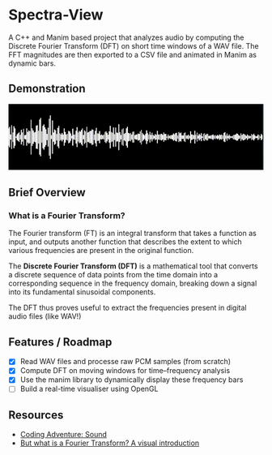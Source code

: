 # Spectra-View
A C++ and Manim based project that analyzes audio by computing the Discrete Fourier Transform (DFT) on short time windows of a WAV file. The FFT magnitudes are then exported to a CSV file and animated in Manim as dynamic bars.

## Demonstration
![Visualiser demo](./assets/vis.gif)

## Brief Overview
### What is a Fourier Transform?
The Fourier transform (FT) is an integral transform that takes a function as input, and outputs another function that describes the extent to which various frequencies are present in the original function.

The **Discrete Fourier Transform (DFT)** is a mathematical tool that converts a discrete sequence of data points from the time domain into a corresponding sequence in the frequency domain, breaking down a signal into its fundamental sinusoidal components.

The DFT thus proves useful to extract the frequencies present in digital audio files (like WAV!)

## Features / Roadmap
- [X] Read WAV files and processe raw PCM samples (from scratch)
- [X] Compute DFT on moving windows for time–frequency analysis
- [X] Use the manim library to dynamically display these frequency bars
- [ ] Build a real-time visualiser using OpenGL

## Resources
- [Coding Adventure: Sound](https://youtu.be/iA6wRgwl7k0?si=urdCEdR-AZQjt4Xy)
- [But what is a Fourier Transform? A visual introduction](https://youtu.be/spUNpyF58BY?si=UgOr_b3WYAmmJ-nl)